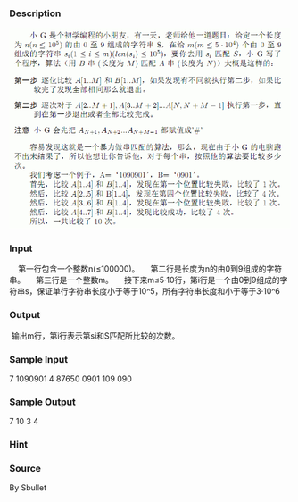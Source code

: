 
### Description
![](/JudgeOnline/upload/201401/af(8).jpg)

### Input
    第一行包含一个整数n(≤100000)。
    第二行是长度为n的由0到9组成的字符串。
    第三行是一个整数m。
    接下来m≤5·10行，第i行是一个由0到9组成的字符串s，保证单行字符串长度小于等于10^5，所有字符串长度和小于等于3·10^6
   
### Output
 输出m行，第i行表示第si和S匹配所比较的次数。
### Sample Input
7
1090901
4
87650
0901
109
090
### Sample Output
7
10
3
4
### Hint

### Source
By Sbullet